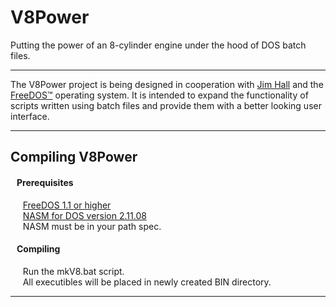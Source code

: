 # V8Power
Putting the power of an 8-cylinder engine under the hood of DOS batch files.

* * *

The V8Power project is being designed in cooperation with
[Jim Hall](http://www.freedos.org/jhall) and the [FreeDOS™](http://www.freedos.org) 
operating system. It is intended to expand the functionality of scripts written 
using batch files and provide them with a better looking user interface. 

* * *

## Compiling V8Power

#### &nbsp;&nbsp; Prerequisites ######

&nbsp;&nbsp;&nbsp;&nbsp;&nbsp;[FreeDOS 1.1 or higher](http://www.freedos.org) <br>
&nbsp;&nbsp;&nbsp;&nbsp;&nbsp;[NASM for DOS version 2.11.08](http://wwww.nasm.us]) <br>
&nbsp;&nbsp;&nbsp;&nbsp;&nbsp;NASM must be in your path spec. <br>

#### &nbsp;&nbsp; Compiling ######

&nbsp;&nbsp;&nbsp;&nbsp;&nbsp;Run the mkV8.bat script. <br>
&nbsp;&nbsp;&nbsp;&nbsp;&nbsp;All executibles will be placed in newly created BIN directory. <br>

* * *
